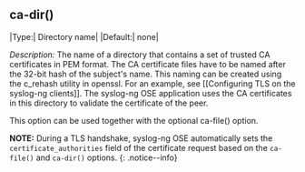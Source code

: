 ## ca-dir()

|Type:|   Directory name|
|Default:|           none|

*Description:* The name of a directory that contains a set of trusted CA
certificates in PEM format. The CA certificate files have to be named
after the 32-bit hash of the subject\'s name. This naming can be created
using the c\_rehash utility in openssl. For an example, see
[[Configuring TLS on the syslog-ng clients]].
The syslog-ng OSE application uses the CA
certificates in this directory to validate the certificate of the peer.

This option can be used together with the optional ca-file() option.

**NOTE:** During a TLS handshake, syslog-ng OSE automatically sets the
`certificate_authorities` field of the certificate request based on the `ca-file()`
and `ca-dir()` options.
{: .notice--info}